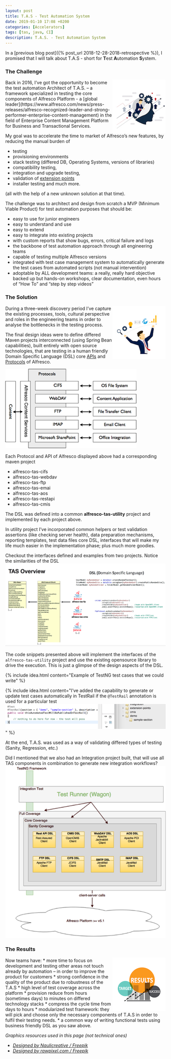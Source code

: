 ```yaml
---
layout: post
title: T.A.S - Test Automation System
date: 2019-01-10 17:08 +0200
categories: [Accelerators]
tags: [tas, java, CI]
description: T.A.S. - Test Automation System
---
```


In a [previous blog post]({% post_url 2018-12-28-2018-retrospective %}), I promised that I will talk about T.A.S - short for **T**est **A**utomation **S**ystem.

### The Challenge

<img style="float: right;" src="/images/challenge.jpg">
Back in 2016, I’ve got the opportunity to become the test automation Architect of T.A.S. – a framework specialized in testing the core components of Alfresco Platform - a [global leader](https://www.alfresco.com/news/press-releases/alfresco-recognized-leader-and-strong-performer-enterprise-content-management) in the field of Enterprise Content Management Platform for Business and Transactional Services.

My goal was to accelerate the time to market of Alfresco’s new features, by reducing the manual burden of 
 * testing
 * provisioning environments
 * stack testing (differed DB, Operating Systems, versions of libraries)
 * compatibility testing, 
 * integration and upgrade testing,  
 * validation of [extension points](https://docs.alfresco.com/5.2/concepts/dev-platform-extension-points.html)
 * installer testing and much more.

(all with the help of a new unknown solution at that time).

The challenge was to architect and design from scratch a MVP (Minimum Viable Product) for test automation purposes that should be:
 * easy to use for junior engineers
 * easy to understand and use
 * easy to extend
 * easy to integrate into existing projects 
 * with custom reports that show bugs, errors, critical failure and logs
 * the backbone of test automation approach through all engineering teams
 * capable of testing multiple Alfresco versions
 * integrated with test case management system to automatically generate the test cases from automated scripts (not manual intervention)
 * adoptable by ALL development teams: a really, really hard objective backed up but hands-on workshops, clear documentation, even hours of “How To” and “step by step videos” 

### The Solution

<img style="float: right;" src="/images/solution.jpg">
During a three-week discovery period I’ve capture the existing processes, tools, cultural perspective and roles in the engineering teams in order to analyse the bottlenecks in the testing process.

The final design ideas were to define differed Maven projects interconnected (using Spring Bean capabilities), built entirely with open source technologies, that are testing in a human friendly Domain Specific Language (DSL) core [APIs](http://bit.ly/2QVydnJ) and [Protocols](http://bit.ly/2CF5uLk) of Alfresco.

![core](/images/posts/alf-protocol-api.png)

Each Protocol and API of Alfresco displayed above had a corresponding maven project
 * alfresco-tas-cifs
 * alfresco-tas-webdav
 * alfresco-tas-ftp
 * alfresco-tas-emai
 * alfresco-tas-aos
 * alfresco-tas-restapi
 * alfresco-tas-cmis

The DSL was defined into a common **alfresco-tas-utility** project and implemented by each project above.

In utility project I’ve incorporated common helpers or test validation assertions (like checking server health), data preparation mechanisms, reporting templates, test data files core DSL, interfaces that will make my life much easier in the implementation phase; plus much more goodies.

Checkout the interfaces defined and examples from two projects. 
Notice the similarities of the DSL
![core](/images/posts/tas-dsl.png)

The code snippets presented above will implement the interfaces of the `alfresco-tas-utility` project and use the existing opensource library to drive the execution. This is just a glimpse of the design aspects of the DSL.

{% include idea.html content="Example of TestNG test cases that we could write" %}
<script src="https://gist.github.com/paulbrodner/2ff750967dd68161a1b9f6761cfada02.js"></script>

{% include idea.html content="I’ve added the capability to generate or update test cases automatically in TestRail if the `@TestRail` annotation is used for a particular test <img src='/images/posts/tas-testrail.png'/>" %}

At the end, T.A.S. was used as a way of validating differed types of testing (Sanity, Regression, etc.)

Did I mentioned that we also had an Integration project built, that will use all TAS components in combination to generate new integration workflows?
![core](/images/posts/tas-tests.png)

### The Results

<img style="float: right;" src="/images/result.jpg">
Now teams have:
 * more time to focus on development and testing other areas not touch already by automation – in order to improve the product for customers 
 * strong confidence in the quality of the product due to robustness of the T.A.S
 * high level of test coverage across the platform
 * provision reduce from hours (sometimes days) to minutes on differed technology stacks
 * compress the cycle time from days to hours
 * modularized test framework: they will pick and choose only the necessary components of T.A.S in order to fulfil their testing needs.
 * a common way of writing functional tests using business friendly DSL as you saw above.

_Graphics resources used in this page (not technical ones)_
* _[Designed by Naulicreative / Freepik](http://www.freepik.com)_
* _[Designed by rawpixel.com / Freepik](http://www.freepik.com)_
